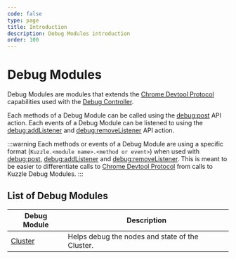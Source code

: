 ```yaml
---
code: false
type: page
title: Introduction
description: Debug Modules introduction
order: 100
---
```


# Debug Modules

Debug Modules are modules that extends the [Chrome Devtool Protocol](https://chromedevtools.github.io/devtools-protocol/v8) capabilities
used with the [Debug Controller](/core/2/api/controllers/debug).

Each methods of a Debug Module can be called using the [debug:post](/core/2/api/controllers/debug/post) API action.
Each events of a Debug Module can be listened to using the [debug:addListener](/core/2/api/controllers/debug/addListener) and [debug:removeListener](/core/2/api/controllers/debug/removeListener) API action.

:::warning
Each methods or events of a Debug Module are using a specific format (`Kuzzle.<module name>.<method or event>`) when used with
[debug:post](/core/2/api/controllers/debug/post), [debug:addListener](/core/2/api/controllers/debug/addListener) and [debug:removeListener](/core/2/api/controllers/debug/removeListener).
This is meant to be easier to differentiate calls to [Chrome Devtool Protocol](https://chromedevtools.github.io/devtools-protocol/v8) from calls to Kuzzle Debug Modules.
:::

## List of Debug Modules

| Debug Module                                 | Description                                             |
| ------------------------------------------- | ------------------------------------------------------- |
| [Cluster](/core/2/api/debug-modules/cluster-debug-module) | Helps debug the nodes and state of the Cluster. |
